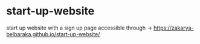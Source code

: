 # start-up-website
start up website with a sign up page
accessible through -> https://zakarya-belbaraka.github.io/start-up-website/
